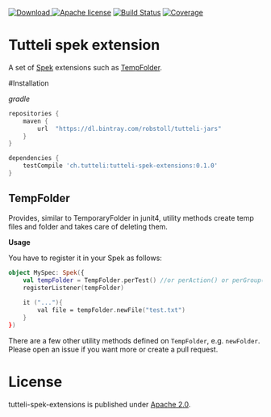 [![Download](https://api.bintray.com/packages/robstoll/tutteli-jars/tutteli-spek-extensions/images/download.svg) ](https://bintray.com/robstoll/tutteli-jars/tutteli-spek-extensions/_latestVersion)
[![Apache license](https://img.shields.io/badge/license-Apache%202.0-brightgreen.svg)](http://opensource.org/licenses/Apache2.0)
[![Build Status](https://travis-ci.org/robstoll/tutteli-spek-extensions.svg?branch=master)](https://travis-ci.org/robstoll/tutteli-spek-extensions/branches)
[![Coverage](https://codecov.io/github/robstoll/tutteli-spek-extensions/coverage.svg?branch=master)](https://codecov.io/github/robstoll/tutteli-spek-extensions?branch=master)


# Tutteli spek extension
A set of [Spek](http://spekframework.org/) extensions such as [TempFolder](#tempfolder).

#Installation

*gradle*
```groovy
repositories {
    maven {
        url  "https://dl.bintray.com/robstoll/tutteli-jars" 
    }
}

dependencies {
    testCompile 'ch.tutteli:tutteli-spek-extensions:0.1.0'
}
```


## TempFolder
Provides, similar to TemporaryFolder in junit4, utility methods create temp files and folder and takes care of deleting them.

**Usage**

You have to register it in your Spek as follows:
```kotlin
object MySpec: Spek({
    val tempFolder = TempFolder.perTest() //or perAction() or perGroup()
    registerListener(tempFolder)
    
    it ("..."){
        val file = tempFolder.newFile("test.txt")
    }
})
```

There are a few other utility methods defined on `TempFolder`, e.g. `newFolder`.
Please open an issue if you want more or create a pull request.

# License
tutteli-spek-extensions is published under [Apache 2.0](http://opensource.org/licenses/Apache2.0).
